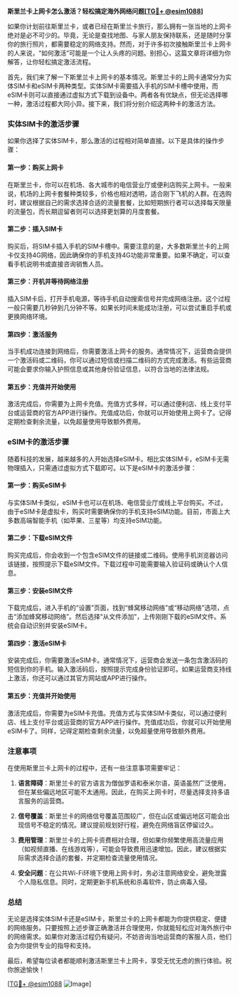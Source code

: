 **斯里兰卡上网卡怎么激活？轻松搞定海外网络问题[[TG💪+ @esim1088](https://t.me/s/esim1088)]**

如果你计划前往斯里兰卡，或者已经在斯里兰卡旅行，那么拥有一张当地的上网卡绝对是必不可少的。毕竟，无论是查找地图、与家人朋友保持联系，还是随时分享你的旅行照片，都需要稳定的网络支持。然而，对于许多初次接触斯里兰卡上网卡的人来说，“如何激活”可能是一个让人头疼的问题。别担心，这篇文章将详细为你解答，让你轻松搞定激活流程。

首先，我们来了解一下斯里兰卡上网卡的基本情况。斯里兰卡的上网卡通常分为实体SIM卡和eSIM卡两种类型。实体SIM卡需要插入手机的SIM卡槽中使用，而eSIM卡则可以直接通过虚拟方式下载到设备中。两者各有优缺点，但无论选择哪一种，激活过程都大同小异。接下来，我们将分别介绍这两种卡的激活方法。

### 实体SIM卡的激活步骤

如果你选择了实体SIM卡，那么激活的过程相对简单直接。以下是具体的操作步骤：

#### 第一步：购买上网卡
在斯里兰卡，你可以在机场、各大城市的电信营业厅或便利店购买上网卡。一般来说，机场的上网卡套餐种类较多，价格也相对透明，适合刚下飞机的人群。在选购时，建议根据自己的需求选择合适的流量套餐，比如短期旅行者可以选择每天限量的流量包，而长期逗留者则可以选择更划算的月度套餐。

#### 第二步：插入SIM卡
购买后，将SIM卡插入手机的SIM卡槽中。需要注意的是，大多数斯里兰卡的上网卡仅支持4G网络，因此确保你的手机支持4G功能非常重要。如果不确定，可以查看手机说明书或直接咨询销售人员。

#### 第三步：开机并等待网络注册
插入SIM卡后，打开手机电源，等待手机自动搜索信号并完成网络注册。这个过程一般只需要几秒钟到几分钟不等。如果长时间未能成功注册，可以尝试重启手机或更换网络环境。

#### 第四步：激活服务
当手机成功连接到网络后，你需要激活上网卡的服务。通常情况下，运营商会提供一个激活码或二维码，你可以通过短信或扫描二维码的方式完成激活。有些运营商可能会要求你输入护照信息或其他身份验证信息，以符合当地的法律法规。

#### 第五步：充值并开始使用
激活完成后，你需要为上网卡充值。充值方式多样，可以通过便利店、线上支付平台或运营商的官方APP进行操作。充值成功后，你就可以开始使用上网卡了。记得定期检查剩余流量，以免超量使用导致额外费用。

### eSIM卡的激活步骤

随着科技的发展，越来越多的人开始选择eSIM卡。相比实体SIM卡，eSIM卡无需物理插入，只需通过虚拟方式下载即可。以下是eSIM卡的激活步骤：

#### 第一步：购买eSIM卡
与实体SIM卡类似，eSIM卡也可以在机场、电信营业厅或线上平台购买。不过，由于eSIM卡是虚拟卡，购买时需要确保你的手机支持eSIM功能。目前，市面上大多数高端智能手机（如苹果、三星等）均支持eSIM功能。

#### 第二步：下载eSIM文件
购买完成后，你会收到一个包含eSIM文件的链接或二维码。使用手机浏览器访问该链接，按照提示下载eSIM文件。下载过程中可能需要输入验证码或确认个人信息。

#### 第三步：安装eSIM文件
下载完成后，进入手机的“设置”页面，找到“蜂窝移动网络”或“移动网络”选项，点击“添加蜂窝移动网络”。然后选择“从文件添加”，上传刚刚下载的eSIM文件。系统会自动识别并安装eSIM卡。

#### 第四步：激活eSIM卡
安装完成后，你需要激活eSIM卡。通常情况下，运营商会发送一条包含激活码的短信到你的手机。输入激活码后，按照提示完成身份验证即可。如果运营商支持线上激活，你还可以通过其官方网站或APP进行操作。

#### 第五步：充值并开始使用
激活完成后，你需要为eSIM卡充值。充值方式与实体SIM卡类似，可以通过便利店、线上支付平台或运营商的官方APP进行操作。充值成功后，你就可以开始使用eSIM卡了。同样，记得定期检查剩余流量，以免超量使用导致额外费用。

### 注意事项

在使用斯里兰卡上网卡的过程中，还有一些注意事项需要牢记：

1. **语言障碍**：斯里兰卡的官方语言为僧伽罗语和泰米尔语，英语虽然广泛使用，但在某些偏远地区可能不太通用。因此，在购买上网卡时，尽量选择支持多语言服务的运营商。

2. **信号覆盖**：斯里兰卡的网络信号覆盖范围较广，但在山区或偏远地区可能会出现信号不稳定的情况。建议提前规划好行程，避免在网络盲区停留过久。

3. **费用管理**：斯里兰卡的上网卡资费相对合理，但如果你频繁使用高流量应用（如视频直播、在线游戏等），可能会导致费用迅速增加。因此，建议根据实际需求选择合适的套餐，并定期检查流量使用情况。

4. **安全问题**：在公共Wi-Fi环境下使用上网卡时，务必注意网络安全，避免泄露个人隐私信息。同时，定期更新手机系统和杀毒软件，防止病毒入侵。

### 总结

无论是选择实体SIM卡还是eSIM卡，斯里兰卡的上网卡都能为你提供稳定、便捷的网络服务。只要按照上述步骤正确激活并合理使用，你就能轻松应对海外旅行中的网络需求。如果你对激活过程仍有疑问，不妨咨询当地运营商的客服人员，他们会为你提供专业的指导和支持。

最后，希望每位读者都能顺利激活斯里兰卡上网卡，享受无忧无虑的旅行体验。祝你旅途愉快！

[[TG💪+ @esim1088](https://t.me/s/esim1088) ![Image](https://i.postimg.cc/4NQfJmqS/Snipaste-2025-05-13-00-14-12.png)]
